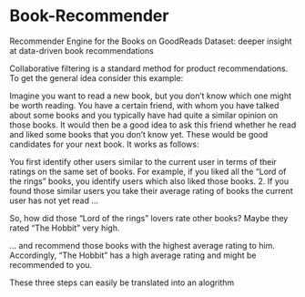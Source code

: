 # Book-Recommender
Recommender Engine for the Books on GoodReads Dataset: deeper insight at data-driven book recommendations

Collaborative filtering is a standard method for product recommendations. To get the general idea consider this example:

Imagine you want to read a new book, but you don’t know which one might be worth reading. You have a certain friend, with whom you have talked about some books and you typically have had quite a similar opinion on those books. It would then be a good idea to ask this friend whether he read and liked some books that you don’t know yet. These would be good candidates for your next book.
 It works as follows:

You first identify other users similar to the current user in terms of their ratings on the same set of books.
For example, if you liked all the “Lord of the rings” books, you identify users which also liked those books.
2. If you found those similar users you take their average rating of books the current user has not yet read …

So, how did those “Lord of the rings” lovers rate other books? Maybe they rated “The Hobbit” very high.

… and recommend those books with the highest average rating to him.
Accordingly, “The Hobbit” has a high average rating and might be recommended to you.

These three steps can easily be translated into an alogrithm
